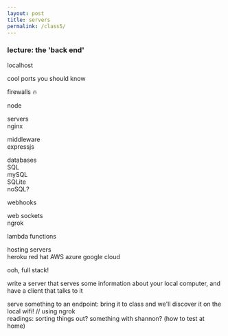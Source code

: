 ```yaml
---  
layout: post  
title: servers  
permalink: /class5/  
---  
```

  
### lecture: the 'back end'  
  
localhost  
  
cool ports you should know  
  
firewalls 🔥  
  
node  
  
servers  
nginx  
  
middleware  
expressjs  
  
databases  
SQL  
mySQL  
SQLite  
noSQL?  
  
webhooks  
  
web sockets  
ngrok  
  
lambda functions  
  
hosting servers  
heroku red hat AWS azure google cloud  
  
ooh, full stack!  

  
write a server that serves some information about your local computer, and have a client that talks to it  
  
serve something to an endpoint: bring it to class and we'll discover it on the local wifi! // using ngrok  
readings: sorting things out? something with shannon?
(how to test at home)